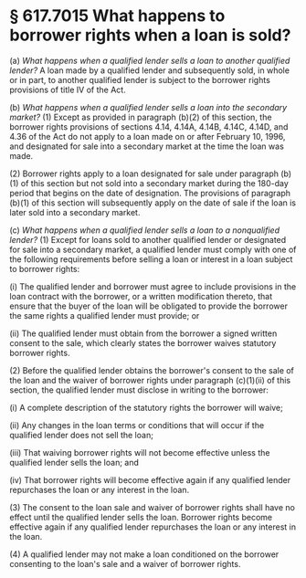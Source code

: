 # § 617.7015   What happens to borrower rights when a loan is sold?

(a) *What happens when a qualified lender sells a loan to another qualified lender?* A loan made by a qualified lender and subsequently sold, in whole or in part, to another qualified lender is subject to the borrower rights provisions of title IV of the Act.


(b) *What happens when a qualified lender sells a loan into the secondary market?* (1) Except as provided in paragraph (b)(2) of this section, the borrower rights provisions of sections 4.14, 4.14A, 4.14B, 4.14C, 4.14D, and 4.36 of the Act do not apply to a loan made on or after February 10, 1996, and designated for sale into a secondary market at the time the loan was made. 


(2) Borrower rights apply to a loan designated for sale under paragraph (b)(1) of this section but not sold into a secondary market during the 180-day period that begins on the date of designation. The provisions of paragraph (b)(1) of this section will subsequently apply on the date of sale if the loan is later sold into a secondary market.


(c) *What happens when a qualified lender sells a loan to a nonqualified lender?* (1) Except for loans sold to another qualified lender or designated for sale into a secondary market, a qualified lender must comply with one of the following requirements before selling a loan or interest in a loan subject to borrower rights:


(i) The qualified lender and borrower must agree to include provisions in the loan contract with the borrower, or a written modification thereto, that ensure that the buyer of the loan will be obligated to provide the borrower the same rights a qualified lender must provide; or 


(ii) The qualified lender must obtain from the borrower a signed written consent to the sale, which clearly states the borrower waives statutory borrower rights. 


(2) Before the qualified lender obtains the borrower's consent to the sale of the loan and the waiver of borrower rights under paragraph (c)(1)(ii) of this section, the qualified lender must disclose in writing to the borrower: 


(i) A complete description of the statutory rights the borrower will waive; 


(ii) Any changes in the loan terms or conditions that will occur if the qualified lender does not sell the loan; 


(iii) That waiving borrower rights will not become effective unless the qualified lender sells the loan; and 


(iv) That borrower rights will become effective again if any qualified lender repurchases the loan or any interest in the loan. 


(3) The consent to the loan sale and waiver of borrower rights shall have no effect until the qualified lender sells the loan. Borrower rights become effective again if any qualified lender repurchases the loan or any interest in the loan. 


(4) A qualified lender may not make a loan conditioned on the borrower consenting to the loan's sale and a waiver of borrower rights.




